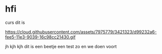 hfi
===

curs
dit is

https://cloud.githubusercontent.com/assets/7975779/3421323/d99232a6-fee5-11e3-9039-16c98cc21430.gif

jh kjh kjh 
dit is een beetje een test zo 
en we doen voort
